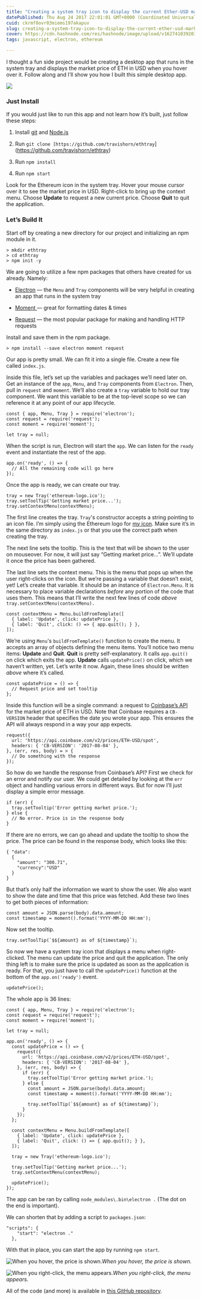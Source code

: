 ```yaml
---
title: "Creating a system tray icon to display the current Ether-USD market price"
datePublished: Thu Aug 24 2017 22:01:01 GMT+0000 (Coordinated Universal Time)
cuid: ckrmf8ovr03miems197akapuv
slug: creating-a-system-tray-icon-to-display-the-current-ether-usd-market-price-404ee7df4242
cover: https://cdn.hashnode.com/res/hashnode/image/upload/v1627410392039/fB_xutVL7.jpeg
tags: javascript, electron, ethereum

---
```



I thought a fun side project would be creating a desktop app that runs in the system tray and displays the market price of ETH in USD when you hover over it. Follow along and I’ll show you how I built this simple desktop app.

![](https://cdn.hashnode.com/res/hashnode/image/upload/v1627410387229/MALQqAVLt.jpeg)

### Just Install

If you would just like to run this app and not learn how it’s built, just follow these steps:

1. Install [git](https://git-scm.com/) and [Node.js](https://nodejs.org/)

1. Run `git clone [https://github.com/travishorn/ethtray`](https://github.com/travishorn/ethtray)

1. Run `npm install`

1. Run `npm start`

Look for the Ethereum icon in the system tray. Hover your mouse cursor over it to see the market price in USD. Right-click to bring up the context menu. Choose **Update** to request a new current price. Choose **Quit** to quit the application.

### Let’s Build It

Start off by creating a new directory for our project and initializing an npm module in it.

```
> mkdir ethtray
> cd ethtray
> npm init -y
```


We are going to utilize a few npm packages that others have created for us already. Namely:

* [Electron](https://www.npmjs.com/package/electron) — the `Menu` and `Tray` components will be very helpful in creating an app that runs in the system tray

* [Moment ](https://www.npmjs.com/package/moment)— great for formatting dates & times

* [Request](https://www.npmjs.com/package/requests) — the most popular package for making and handling HTTP requests

Install and save them in the npm package.

```
> npm install --save electron moment request
```


Our app is pretty small. We can fit it into a single file. Create a new file called `index.js`.

Inside this file, let’s set up the variables and packages we’ll need later on. Get an instance of the `app`, `Menu`, and `Tray` components from `Electron`. Then, pull in `request` and `moment`. We’ll also create a `tray` variable to hold our tray component. We want this variable to be at the top-level scope so we can reference it at any point of our app lifecycle.

```
const { app, Menu, Tray } = require('electron');
const request = require('request');
const moment = require('moment');

let tray = null;
```


When the script is run, Electron will start the `app`. We can listen for the `ready` event and instantiate the rest of the app.

```
app.on('ready', () => {
  // All the remaining code will go here
});
```


Once the app is ready, we can create our tray.

```
tray = new Tray('ethereum-logo.ico');
tray.setToolTip('Getting market price...');
tray.setContextMenu(contextMenu);
```


The first line creates the tray. `Tray`'s constructor accepts a string pointing to an icon file. I’m simply using the Ethereum logo for [my icon](https://github.com/travishorn/ethtray/raw/master/ethereum-logo.ico). Make sure it’s in the same directory as `index.js` or that you use the correct path when creating the tray.

The next line sets the tooltip. This is the text that will be shown to the user on mouseover. For now, it will just say “Getting market price…”. We’ll update it once the price has been gathered.

The last line sets the context menu. This is the menu that pops up when the user right-clicks on the icon. But we’re passing a variable that doesn’t exist, yet! Let’s create that variable. It should be an instance of `Electron.Menu`. It is necessary to place variable declarations *before* any portion of the code that uses them. This means that I’ll write the next few lines of code *above* `tray.setContextMenu(contextMenu).`

```
const contextMenu = Menu.buildFromTemplate([
  { label: 'Update', click: updatePrice },
  { label: 'Quit', click: () => { app.quit(); } },
]);
```


We’re using `Menu`'s `buildFromTemplate()` function to create the menu. It accepts an array of objects defining the menu items. You’ll notice two menu items: **Update** and **Quit**. **Quit** is pretty self-explanatory. It calls `app.quit()` on click which exits the app. **Update** calls `updatePrice()` on click, which we haven’t written, yet. Let’s write it now. Again, these lines should be written *above* where it’s called.

```
const updatePrice = () => {
  // Request price and set tooltip
};
```


Inside this function will be a single command: a request to [Coinbase’s API](https://developers.coinbase.com/) for the market price of ETH in USD. Note that Coinbase requires a `CB-VERSION` header that specifies the date you wrote your app. This ensures the API will always respond in a way your app expects.

```
request({
  url: 'https://api.coinbase.com/v2/prices/ETH-USD/spot',
  headers: { 'CB-VERSION': '2017-08-04' },
}, (err, res, body) = > {
  // Do something with the response
});
```


So how do we handle the response from Coinbase’s API? First we check for an error and notify our user. We could get detailed by looking at the `err` object and handling various errors in different ways. But for now I’ll just display a simple error message.

```
if (err) {
  tray.setTooltip('Error getting market price.');
} else {
  // No error. Price is in the response body
}
```


If there are no errors, we can go ahead and update the tooltip to show the price. The price can be found in the response body, which looks like this:

```
{ "data":
  {
    "amount": "300.71",
    "currency":"USD"
  }
}
```


But that’s only half the information we want to show the user. We also want to show the date and time that this price was fetched. Add these two lines to get both pieces of information:

```
const amount = JSON.parse(body).data.amount;
const timestamp = moment().format('YYYY-MM-DD HH:mm');
```


Now set the tooltip.

```
tray.setToolTip(`$${amount} as of ${timestamp}`);
```


So now we have a system tray icon that displays a menu when right-clicked. The menu can update the price and quit the application. The only thing left is to make sure the price is updated as soon as the application is ready. For that, you just have to call the `updatePrice()` function at the bottom of the `app.on('ready')` event.

```
updatePrice();
```


The whole app is 36 lines:

```
const { app, Menu, Tray } = require('electron');
const request = require('request');
const moment = require('moment');

let tray = null;

app.on('ready', () => {
  const updatePrice = () => {
    request({
      url: 'https://api.coinbase.com/v2/prices/ETH-USD/spot',
      headers: { 'CB-VERSION': '2017-08-04' },
    }, (err, res, body) => {
      if (err) {
        tray.setToolTip('Error getting market price.');
      } else {
        const amount = JSON.parse(body).data.amount;
        const timestamp = moment().format('YYYY-MM-DD HH:mm');

        tray.setToolTip(`$${amount} as of ${timestamp}`);
      }
    });
  };

  const contextMenu = Menu.buildFromTemplate([
    { label: 'Update', click: updatePrice },
    { label: 'Quit', click: () => { app.quit(); } },
  ]);

  tray = new Tray('ethereum-logo.ico');

  tray.setToolTip('Getting market price...');
  tray.setContextMenu(contextMenu);

  updatePrice();
});
```


The app can be ran by calling `node_modules\.bin\electron .` (The dot on the end is important).

We can shorten that by adding a script to `packages.json`:

```
"scripts": {
    "start": "electron ."
  },
```


With that in place, you can start the app by running `npm start`.

![When you hover, the price is shown.](https://cdn.hashnode.com/res/hashnode/image/upload/v1627410389104/GbsdIEdpd.png)*When you hover, the price is shown.*

![When you right-click, the menu appears.](https://cdn.hashnode.com/res/hashnode/image/upload/v1627410390469/5IYJt976Z.png)*When you right-click, the menu appears.*

All of the code (and more) is available in [this GitHub repository](https://github.com/travishorn/ethtray).